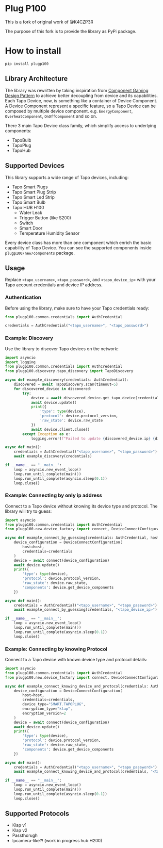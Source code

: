# Plug P100
This is a fork of original work of [@K4CZP3R](https://github.com/K4CZP3R/tapo-p100-python)

The purpose of this fork is to provide the library as PyPi package. 

# How to install
```pip install plugp100```

## Library Architecture
The library was rewritten by taking inspiration from [Component Gaming Design Pattern](https://gameprogrammingpatterns.com/component.html) to achieve better decoupling from device and its capabilities.
Each Tapo Device, now, is something like a container of Device Component. A Device Component represent a specific feature, so a Tapo Device can be composed by multiple device component.
e.g. `EnergyComponent`, `OverheatComponent`, `OnOffComponent` and so on.

There 3 main Tapo Device class family, which simplify access to underlying components:
- TapoBulb
- TapoPlug
- TapoHub


## Supported Devices

This library supports a wide range of Tapo devices, including:

- Tapo Smart Plugs
- Tapo Smart Plug Strip
- Tapo Smart Led Strip
- Tapo Smart Bulb
- Tapo HUB H100
  - Water Leak
  - Trigger Button (like S200)
  - Switch
  - Smart Door
  - Temperature Humidity Sensor

Every device class has more than one component which enrich the basic capability of Tapo Device. 
You can see the supported components inside `plugp100/new/components` package.


## Usage

Replace `<tapo_username>`, `<tapo_password>`, and `<tapo_device_ip>` with your Tapo account credentials and device IP address.

### Authentication

Before using the library, make sure to have your Tapo credentials ready:

```python
from plugp100.common.credentials import AuthCredential

credentials = AuthCredential("<tapo_username>", "<tapo_password>")
```

### Example: Discovery

Use the library to discover Tapo devices on the network:

```python
import asyncio
import logging
from plugp100.common.credentials import AuthCredential
from plugp100.discovery.tapo_discovery import TapoDiscovery

async def example_discovery(credentials: AuthCredential):
    discovered = await TapoDiscovery.scan(timeout=5)
    for discovered_device in discovered:
        try:
            device = await discovered_device.get_tapo_device(credentials)
            await device.update()
            print({
                'type': type(device),
                'protocol': device.protocol_version,
                'raw_state': device.raw_state
            })
            await device.client.close()
        except Exception as e:
            logging.error(f"Failed to update {discovered_device.ip} {discovered_device.device_type}", exc_info=e)

async def main():
    credentials = AuthCredential("<tapo_username>", "<tapo_password>")
    await example_discovery(credentials)

if __name__ == "__main__":
    loop = asyncio.new_event_loop()
    loop.run_until_complete(main())
    loop.run_until_complete(asyncio.sleep(0.1))
    loop.close()
```

### Example: Connecting by only ip address

Connect to a Tapo device without knowing its device type and protocol. The library will try to guess:

```python
import asyncio
from plugp100.common.credentials import AuthCredential
from plugp100.new.device_factory import connect, DeviceConnectConfiguration

async def example_connect_by_guessing(credentials: AuthCredential, host: str):
    device_configuration = DeviceConnectConfiguration(
        host=host,
        credentials=credentials
    )
    device = await connect(device_configuration)
    await device.update()
    print({
        'type': type(device),
        'protocol': device.protocol_version,
        'raw_state': device.raw_state,
        'components': device.get_device_components
    })

async def main():
    credentials = AuthCredential("<tapo_username>", "<tapo_password>")
    await example_connect_by_guessing(credentials, "<tapo_device_ip>")

if __name__ == "__main__":
    loop = asyncio.new_event_loop()
    loop.run_until_complete(main())
    loop.run_until_complete(asyncio.sleep(0.1))
    loop.close()
```

### Example: Connecting by knowing Protocol

Connect to a Tapo device with known device type and protocol details:

```python
import asyncio
from plugp100.common.credentials import AuthCredential
from plugp100.new.device_factory import connect, DeviceConnectConfiguration

async def example_connect_knowing_device_and_protocol(credentials: AuthCredential, host: str):
    device_configuration = DeviceConnectConfiguration(
        host=host,
        credentials=credentials,
        device_type="SMART.TAPOPLUG",
        encryption_type="klap",
        encryption_version=2
    )
    device = await connect(device_configuration)
    await device.update()
    print({
        'type': type(device),
        'protocol': device.protocol_version,
        'raw_state': device.raw_state,
        'components': device.get_device_components
    })

async def main():
    credentials = AuthCredential("<tapo_username>", "<tapo_password>")
    await example_connect_knowing_device_and_protocol(credentials, "<tapo_device_ip>")

if __name__ == "__main__":
    loop = asyncio.new_event_loop()
    loop.run_until_complete(main())
    loop.run_until_complete(asyncio.sleep(0.1))
    loop.close()
```



## Supported Protocols

- Klap v1
- Klap v2
- Passthorugh
- Ipcamera-like?! (work in progress hub H200)
